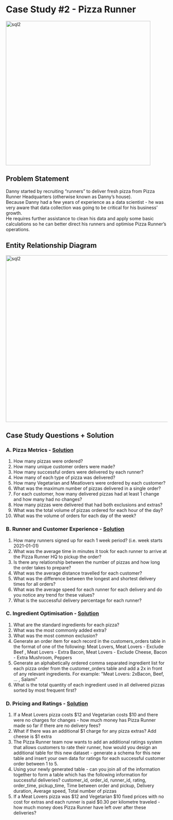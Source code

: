 # Case Study #2 - Pizza Runner
[<img alt="sql2" width="450px" src="https://user-images.githubusercontent.com/31890259/192258788-fb4245bb-a6f2-4eb0-981a-abfad0850936.png" />](https://8weeksqlchallenge.com/case-study-2/)
## Problem Statement

Danny started by recruiting “runners” to deliver fresh pizza from Pizza Runner Headquarters (otherwise known as Danny’s house). 
</br>
Because Danny had a few years of experience as a data scientist - he was very aware that data collection was going to be critical for his business’ growth.
</br>
He requires further assistance to clean his data and apply some basic calculations so he can better direct his runners and optimise Pizza Runner’s operations.

## Entity Relationship Diagram

<img alt="sql2" width="520px" src="https://user-images.githubusercontent.com/31890259/192259095-553c3c29-323f-4772-b5ed-e412816a224b.PNG" />

## Case Study Questions + Solution 

### A. Pizza Metrics - [Solution](https://github.com/Ciachula/8WeekSQLChallenge/blob/main/Pizza%20Runner%20-%20Case%20Study%202/Solution_A/solution.md)
1. How many pizzas were ordered?
2. How many unique customer orders were made?
3. How many successful orders were delivered by each runner?
4. How many of each type of pizza was delivered?
5. How many Vegetarian and Meatlovers were ordered by each customer?
6. What was the maximum number of pizzas delivered in a single order?
7. For each customer, how many delivered pizzas had at least 1 change and how many had no changes?
8. How many pizzas were delivered that had both exclusions and extras?
9. What was the total volume of pizzas ordered for each hour of the day?
10. What was the volume of orders for each day of the week?

### B. Runner and Customer Experience - [Solution](https://github.com/Ciachula/8WeekSQLChallenge/blob/main/Pizza%20Runner%20-%20Case%20Study%202/Solution_B/solution.md)
1. How many runners signed up for each 1 week period? (i.e. week starts 2021-01-01)
2. What was the average time in minutes it took for each runner to arrive at the Pizza Runner HQ to pickup the order?
3. Is there any relationship between the number of pizzas and how long the order takes to prepare?
4. What was the average distance travelled for each customer?
5. What was the difference between the longest and shortest delivery times for all orders?
6. What was the average speed for each runner for each delivery and do you notice any trend for these values?
7. What is the successful delivery percentage for each runner?

### C. Ingredient Optimisation - [Solution](https://github.com/Ciachula/8WeekSQLChallenge/tree/main/Pizza%20Runner%20-%20Case%20Study%202/Solution_C)
1. What are the standard ingredients for each pizza?
2. What was the most commonly added extra?
3. What was the most common exclusion?
4. Generate an order item for each record in the customers_orders table in the format of one of the following:
Meat Lovers, Meat Lovers - Exclude Beef , Meat Lovers - Extra Bacon, Meat Lovers - Exclude Cheese, Bacon - Extra Mushroom, Peppers
5. Generate an alphabetically ordered comma separated ingredient list for each pizza order from the customer_orders table and add a 2x in front of any relevant ingredients. For example: "Meat Lovers: 2xBacon, Beef, ... , Salami"
6. What is the total quantity of each ingredient used in all delivered pizzas sorted by most frequent first?

### D. Pricing and Ratings - [Solution](https://github.com/Ciachula/8WeekSQLChallenge/tree/main/Pizza%20Runner%20-%20Case%20Study%202/Solution_D)
1. If a Meat Lovers pizza costs $12 and Vegetarian costs $10 and there were no charges for changes - how much money has Pizza Runner made so far if there are no delivery fees?
2. What if there was an additional $1 charge for any pizza extras?
Add cheese is $1 extra
3. The Pizza Runner team now wants to add an additional ratings system that allows customers to rate their runner, how would you design an additional table for this new dataset - generate a schema for this new table and insert your own data for ratings for each successful customer order between 1 to 5.
4. Using your newly generated table - can you join all of the information together to form a table which has the following information for successful deliveries?
customer_id, order_id, runner_id, rating, order_time, pickup_time, Time between order and pickup, Delivery duration, Average speed, Total number of pizzas
5. If a Meat Lovers pizza was $12 and Vegetarian $10 fixed prices with no cost for extras and each runner is paid $0.30 per kilometre traveled - how much money does Pizza Runner have left over after these deliveries?

